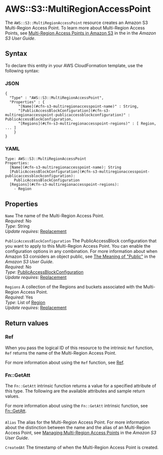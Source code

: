 # AWS::S3::MultiRegionAccessPoint<a name="aws-resource-s3-multiregionaccesspoint"></a>

The `AWS::S3::MultiRegionAccessPoint` resource creates an Amazon S3 Multi\-Region Access Point\. To learn more about Multi\-Region Access Points, see [ Multi\-Region Access Points in Amazon S3](https://docs.aws.amazon.com/AmazonS3/latest/userguide/MultiRegionAccessPoints.html) in the in the *Amazon S3 User Guide*\.

## Syntax<a name="aws-resource-s3-multiregionaccesspoint-syntax"></a>

To declare this entity in your AWS CloudFormation template, use the following syntax:

### JSON<a name="aws-resource-s3-multiregionaccesspoint-syntax.json"></a>

```
{
  "Type" : "AWS::S3::MultiRegionAccessPoint",
  "Properties" : {
      "[Name](#cfn-s3-multiregionaccesspoint-name)" : String,
      "[PublicAccessBlockConfiguration](#cfn-s3-multiregionaccesspoint-publicaccessblockconfiguration)" : PublicAccessBlockConfiguration,
      "[Regions](#cfn-s3-multiregionaccesspoint-regions)" : [ Region, ... ]
    }
}
```

### YAML<a name="aws-resource-s3-multiregionaccesspoint-syntax.yaml"></a>

```
Type: AWS::S3::MultiRegionAccessPoint
Properties: 
  [Name](#cfn-s3-multiregionaccesspoint-name): String
  [PublicAccessBlockConfiguration](#cfn-s3-multiregionaccesspoint-publicaccessblockconfiguration): 
    PublicAccessBlockConfiguration
  [Regions](#cfn-s3-multiregionaccesspoint-regions): 
    - Region
```

## Properties<a name="aws-resource-s3-multiregionaccesspoint-properties"></a>

`Name`  <a name="cfn-s3-multiregionaccesspoint-name"></a>
The name of the Multi\-Region Access Point\.  
*Required*: No  
*Type*: String  
*Update requires*: [Replacement](https://docs.aws.amazon.com/AWSCloudFormation/latest/UserGuide/using-cfn-updating-stacks-update-behaviors.html#update-replacement)

`PublicAccessBlockConfiguration`  <a name="cfn-s3-multiregionaccesspoint-publicaccessblockconfiguration"></a>
The PublicAccessBlock configuration that you want to apply to this Multi\-Region Access Point\. You can enable the configuration options in any combination\. For more information about when Amazon S3 considers an object public, see [The Meaning of "Public"](https://docs.aws.amazon.com/AmazonS3/latest/dev/access-control-block-public-access.html#access-control-block-public-access-policy-status) in the *Amazon S3 User Guide*\.  
*Required*: No  
*Type*: [PublicAccessBlockConfiguration](aws-properties-s3-multiregionaccesspoint-publicaccessblockconfiguration.md)  
*Update requires*: [Replacement](https://docs.aws.amazon.com/AWSCloudFormation/latest/UserGuide/using-cfn-updating-stacks-update-behaviors.html#update-replacement)

`Regions`  <a name="cfn-s3-multiregionaccesspoint-regions"></a>
A collection of the Regions and buckets associated with the Multi\-Region Access Point\.  
*Required*: Yes  
*Type*: List of [Region](aws-properties-s3-multiregionaccesspoint-region.md)  
*Update requires*: [Replacement](https://docs.aws.amazon.com/AWSCloudFormation/latest/UserGuide/using-cfn-updating-stacks-update-behaviors.html#update-replacement)

## Return values<a name="aws-resource-s3-multiregionaccesspoint-return-values"></a>

### Ref<a name="aws-resource-s3-multiregionaccesspoint-return-values-ref"></a>

When you pass the logical ID of this resource to the intrinsic `Ref` function, `Ref` returns the name of the Multi\-Region Access Point\.

For more information about using the `Ref` function, see [Ref](https://docs.aws.amazon.com/AWSCloudFormation/latest/UserGuide/intrinsic-function-reference-ref.html)\.

### Fn::GetAtt<a name="aws-resource-s3-multiregionaccesspoint-return-values-fn--getatt"></a>

The `Fn::GetAtt` intrinsic function returns a value for a specified attribute of this type\. The following are the available attributes and sample return values\.

For more information about using the `Fn::GetAtt` intrinsic function, see [Fn::GetAtt](https://docs.aws.amazon.com/AWSCloudFormation/latest/UserGuide/intrinsic-function-reference-getatt.html)\.

#### <a name="aws-resource-s3-multiregionaccesspoint-return-values-fn--getatt-fn--getatt"></a>

`Alias`  <a name="Alias-fn::getatt"></a>
The alias for the Multi\-Region Access Point\. For more information about the distinction between the name and the alias of an Multi\-Region Access Point, see [Managing Multi\-Region Access Points](https://docs.aws.amazon.com/AmazonS3/latest/userguide/CreatingMultiRegionAccessPoints.html#multi-region-access-point-naming) in the *Amazon S3 User Guide*\.

`CreatedAt`  <a name="CreatedAt-fn::getatt"></a>
The timestamp of when the Multi\-Region Access Point is created\.